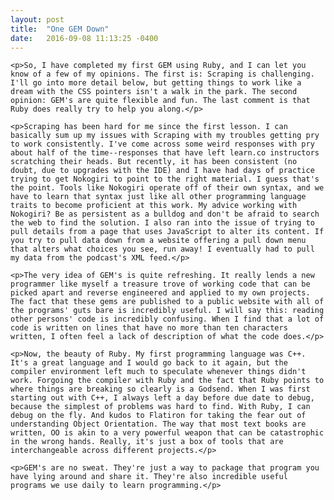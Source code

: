 ```yaml
---
layout: post
title:  "One GEM Down"
date:   2016-09-08 11:13:25 -0400
---
```



	<p>So, I have completed my first GEM using Ruby, and I can let you know of a few of my opinions. The first is: Scraping is challenging. I'll go into more detail below, but getting things to work like a dream with the CSS pointers isn't a walk in the park. The second opinion: GEM's are quite flexible and fun. The last comment is that Ruby does really try to help you along.</p>

	<p>Scraping has been hard for me since the first lesson. I can basically sum up my issues with Scraping with my troubles getting pry to work consistently. I've come across some weird responses with pry about half of the time--responses that have left learn.co instructors scratching their heads. But recently, it has been consistent (no doubt, due to upgrades with the IDE) and I have had days of practice trying to get Nokogiri to point to the right material. I guess that's the point. Tools like Nokogiri operate off of their own syntax, and we have to learn that syntax just like all other programming language traits to become proficient at this work. My advice working with Nokogiri? Be as persistent as a bulldog and don't be afraid to search the web to find the solution. I also ran into the issue of trying to pull details from a page that uses JavaScript to alter its content. If you try to pull data down from a website offering a pull down menu that alters what choices you see, run away! I eventually had to pull my data from the podcast's XML feed.</p>

	<p>The very idea of GEM's is quite refreshing. It really lends a new programmer like myself a treasure trove of working code that can be picked apart and reverse engineered and applied to my own projects. The fact that these gems are published to a public website with all of the programs' guts bare is incredibly useful. I will say this: reading other persons' code is incredibly confusing. When I find that a lot of code is written on lines that have no more than ten characters written, I often feel a lack of description of what the code does.</p>

	<p>Now, the beauty of Ruby. My first programming language was C++. It's a great language and I would go back to it again, but the compiler environment left much to speculate whenever things didn't work. Forgoing the compiler with Ruby and the fact that Ruby points to where things are breaking so clearly is a Godsend. When I was first starting out with C++, I always left a day before due date to debug, because the simplest of problems was hard to find. With Ruby, I can debug on the fly. And kudos to Flatiron for taking the fear out of understanding Object Orientation. The way that most text books are written, OO is akin to a very powerful weapon that can be catastrophic in the wrong hands. Really, it's just a box of tools that are interchangeable across different projects.</p>

	<p>GEM's are no sweat. They're just a way to package that program you have lying around and share it. They're also incredible useful programs we use daily to learn programming.</p>
